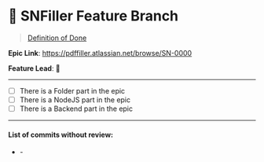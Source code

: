 # 🌳 SNFiller Feature Branch
> [Definition of Done](https://pdffiller.atlassian.net/wiki/spaces/TEAM/pages/2728034461/Definition+of+Done+SNFiller)

<!--
  ✅ Feature Lead Check List:
  - Есть новый ФФ, и он добавлен в таблицу: https://pdffiller.atlassian.net/wiki/spaces/TEAM/pages/1980006512/Experiments
  - Есть новый ФФ, и созданы эксперименты на DEV и RC: https://pdffiller.atlassian.net/wiki/spaces/TEAM/pages/2947350667/HOWTO+Add+new+experiment 
  - Есть изменения в редиректах и я помню про обновление схем: https://drive.google.com/drive/folders/1UH0m0VhhIoeth-ramvtZ7L8VQTZ8pwDV
  - Были добавлены или удалены модалки или попапы и обновлена информация в таблице: https://pdffiller.atlassian.net/wiki/spaces/TEAM/pages/1723630074/Call+modal+windows
-->

<!-- 🔻 -->
__Epic Link__: https://pdffiller.atlassian.net/browse/SN-0000

__Feature Lead__: 👶

---

<!-- 🔻 -->
- [ ] There is a Folder part in the epic
- [ ] There is a NodeJS part in the epic
- [ ] There is a Backend part in the epic

---

#### List of commits without review:

<!-- You shouldn't merge/push anything to feature branch without review. This PR will be merged without review. This list is for corner cases -->
<!-- Add as links: https://github.com/pdffiller/snfiller/commit/COMMIT_HASH -->
- \-
